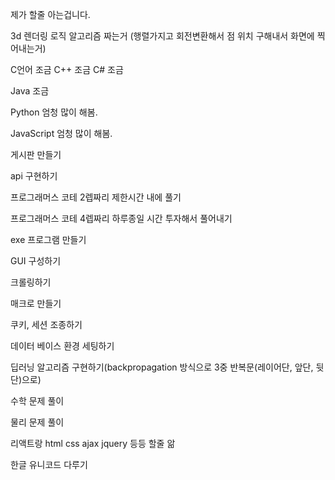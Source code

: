 제가 할줄 아는겁니다.

3d 렌더링 로직 알고리즘 짜는거 (행렬가지고 회전변환해서 점 위치 구해내서 화면에 찍어내는거)

C언어 조금 C++ 조금 C# 조금

Java 조금

Python 엄청 많이 해봄.

JavaScript 엄청 많이 해봄.

게시판 만들기

api 구현하기

프로그래머스 코테 2렙짜리 제한시간 내에 풀기

프로그래머스 코테 4렙짜리 하루종일 시간 투자해서 풀어내기

exe 프로그램 만들기

GUI 구성하기

크롤링하기

매크로 만들기

쿠키, 세션 조종하기

데이터 베이스 환경 세팅하기

딥러닝 알고리즘 구현하기(backpropagation 방식으로 3중 반복문(레이어단, 앞단, 뒷단)으로)

수학 문제 풀이

물리 문제 풀이

리액트랑 html css ajax jquery 등등 할줄 앎

한글 유니코드 다루기
